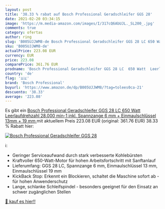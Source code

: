 ```yaml
---
layout: post
title: '38.33 % rabat auf Bosch Professional Geradschleifer GGS 28'
date: 2021-02-20 03:34:15
image: 'https://m.media-amazon.com/images/I/317cQ6AbUJL._SL200_.jpg'
comments: true
category: ofertas
author: ring
slug: 'B005UJJWM8-de Bosch Professional Geradschleifer GGS 28 LC 650 Watt...'
sku: 'B005UJJWM8-de'
actualPrice: 223.08 EUR
currency: EUR
price: 223.08
comparePrice: 361.76 EUR
prodname: 'Bosch Professional Geradschleifer GGS 28 LC  650 Watt  Leerlaufdrehzahl 28.000 min-1  inkl. Spannzange 6 mm + Einmaulschlüssel 13mm + 19 mm '
country: 'de'
flag: '🇩🇪'
brand: 'Bosch Professional'
buyurl: 'https://www.amazon.de/dp/B005UJJWM8/?tag=tolees0ca-21'
descuento: '38.33'
average: '223.08'
---
```


Es gibt ein [Bosch Professional Geradschleifer GGS 28 LC  650 Watt  Leerlaufdrehzahl 28.000 min-1  inkl. Spannzange 6 mm + Einmaulschlüssel 13mm + 19 mm ](https://www.amazon.de/dp/B005UJJWM8/?tag=tolees0ca-21) mit aktuellem Preis 223.08 EUR (original: 361.76 EUR) 38.33 % Rabatt hier:

[![Bosch Professional Geradschleifer GGS 28](https://m.media-amazon.com/images/I/317cQ6AbUJL._SL200_.jpg)](https://www.amazon.de/dp/B005UJJWM8/?tag=tolees0ca-21)

ℹ️:

- Geringer Serviceaufwand durch stark verbesserte Kohlebürsten
- Kraftvoller 650-Watt-Motor für hohen Arbeitsfortschritt mit Sanftanlauf
- Lieferumfang: GGS 28 LC, Spannzange 6 mm, Einmaulschlüssel 13 mm, Einmaulschlüssel 19 mm
- KickBack Stop: Erkennt ein Blockieren, schaltet die Maschine sofort ab - für hohen Anwenderschutz
- Lange, schlanke Schleifspindel - besonders geeignet für den Einsatz an schwer zugänglichen Stellen

[🛒 kauf es hier!!](https://www.amazon.de/dp/B005UJJWM8/?tag=tolees0ca-21)
